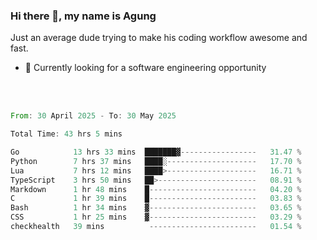 ### Hi there 👋, my name is Agung
Just an average dude trying to make his coding workflow awesome and fast.

<!--
**agungfir98/agungfir98** is a ✨ _special_ ✨ repository because its `README.md` (this file) appears on your GitHub profile.
-->

- 🔭 Currently looking for a software engineering opportunity
<br/>
<br/>
<!--START_SECTION:waka-->

```rust
From: 30 April 2025 - To: 30 May 2025

Total Time: 43 hrs 5 mins

Go            13 hrs 33 mins  ███████▓-----------------   31.47 %
Python        7 hrs 37 mins   ████░--------------------   17.70 %
Lua           7 hrs 12 mins   ████>--------------------   16.71 %
TypeScript    3 hrs 50 mins   ██>----------------------   08.91 %
Markdown      1 hr 48 mins    █------------------------   04.20 %
C             1 hr 39 mins    █------------------------   03.83 %
Bash          1 hr 34 mins    ▓------------------------   03.65 %
CSS           1 hr 25 mins    ▓------------------------   03.29 %
checkhealth   39 mins          ------------------------   01.54 %
```

<!--END_SECTION:waka-->
